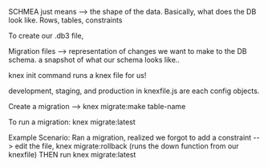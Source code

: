 SCHMEA just means --> the shape of the data. Basically, what does the DB look like. Rows, tables, constraints 

To create our .db3 file, 

Migration files --> representation of changes we want to make to the DB schema. a snapshot of what our schema looks like.. 

knex init command runs a knex file for us! 

development, staging, and production in knexfile.js are each config objects. 

Create a migration --> knex migrate:make table-name

To run a migration: knex migrate:latest 

Example Scenario: Ran a migration, realized we forgot to add a constraint --> edit the file, knex migrate:rollback (runs the down function from our knexfile) THEN run knex migrate:latest

